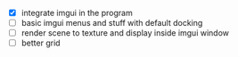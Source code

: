 - [x] integrate imgui in the program
- [ ] basic imgui menus and stuff with default docking
- [ ] render scene to texture and display inside imgui window
- [ ] better grid
